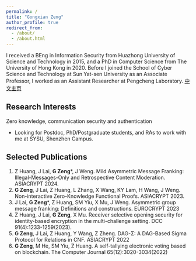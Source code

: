 ```yaml
---
permalink: /
title: "Gongxian Zeng"
author_profile: true
redirect_from: 
  - /about/
  - /about.html
---
```


I received a BEng in Information Security from Huazhong University of Science and Technology in 2015, and a PhD in Computer Science from The University of Hong Kong in 2020. Before I joined the School of Cyber Science and Technology at Sun Yat-sen University as an Associate Professor, I worked as an Assistant Researcher at Pengcheng Laboratory. [中文主页](https://scst.sysu.edu.cn/members/members01/1418999.htm)


## Research Interests

Zero knowledge, communication security and authentication

* Looking for Postdoc, PhD/Postgraduate students, and RAs to work with me at SYSU, Shenzhen Campus.

## Selected Publications

1.	Z Huang, J Lai, __G Zeng__*, J Weng. Mild Asymmetric Message Franking: Illegal-Messages-Only and Retrospective Content Moderation. ASIACRYPT 2024.
2.	__G Zeng__, J Lai, Z Huang, L Zhang, X Wang, KY Lam, H Wang, J Weng. Non-interactive Zero-Knowledge Functional Proofs. ASIACRYPT 2023.
3.	J Lai, __G Zeng__*, Z Huang, SM Yiu, X Mu, J Weng. Asymmetric group message franking: Definitions and constructions. EUROCRYPT 2023
4.	Z Huang, J Lai, __G Zeng__, X Mu. Receiver selective opening security for identity-based encryption in the multi-challenge setting. DCC 91(4):1233-1259(2023).
5.	__G Zeng__, J Lai, Z Huang, Y Wang, Z Zheng. DAG-Σ: A DAG-Based Sigma Protocol for Relations in CNF. ASIACRYPT 2022
6. __G Zeng__, M He, SM Yiu, Z Huang. A self-tallying electronic voting based on blockchain. The Computer Journal 65(12):3020-3034(2022)
